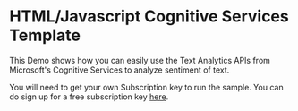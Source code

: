 # HTML/Javascript Cognitive Services Template

This Demo shows how you can easily use the Text Analytics APIs from Microsoft's Cognitive Services to analyze sentiment of text.

You will need to get your own Subscription key to run the sample. You can do sign up for a free subscription key [here](https://www.microsoft.com/cognitive-services/en-us/sign-up).
